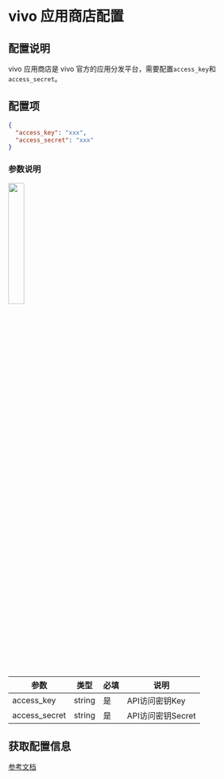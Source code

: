 # vivo 应用商店配置

## 配置说明

vivo 应用商店是 vivo 官方的应用分发平台，需要配置`access_key`和`access_secret`。

## 配置项

```json
{
  "access_key": "xxx",
  "access_secret": "xxx"
}
```

### 参数说明

<img src = "/images/config_vivo.png" width="25%" />

| 参数 | 类型 | 必填 | 说明 |
|------|------|------|------|
| access_key | string | 是 | API访问密钥Key |
| access_secret | string | 是 | API访问密钥Secret |

## 获取配置信息

[参考文档](https://dev.vivo.com.cn/documentCenter/doc/326)
